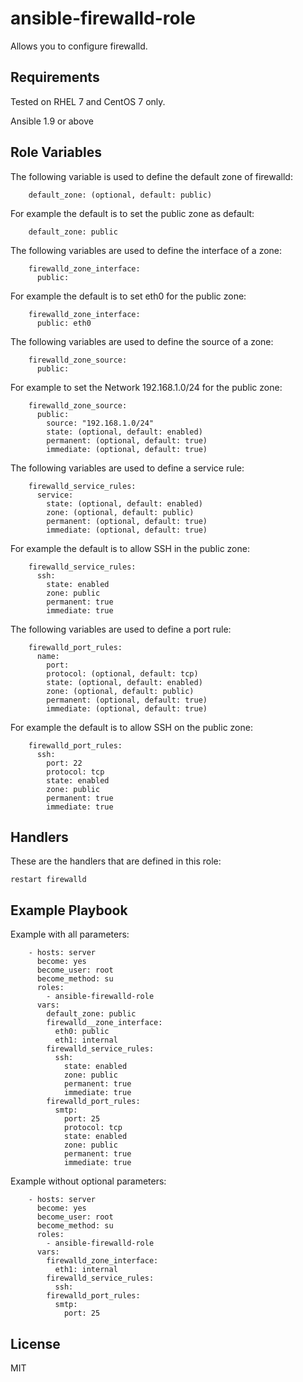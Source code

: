 ansible-firewalld-role
=========

Allows you to configure firewalld.

Requirements
------------

Tested on RHEL 7 and CentOS 7 only. 

Ansible 1.9 or above 

Role Variables
--------------

The following variable is used to define the default zone of firewalld:

```
    default_zone: (optional, default: public)
```

For example the default is to set the public zone as default: 

```
    default_zone: public
```

The following variables are used to define the interface of a zone:

```
    firewalld_zone_interface:
      public:
```

For example the default is to set eth0 for the public zone: 

```
    firewalld_zone_interface:
      public: eth0
```

The following variables are used to define the source of a zone:

```
    firewalld_zone_source:
      public:
```

For example to set the Network 192.168.1.0/24 for the public zone: 

```
    firewalld_zone_source:
      public:
        source: "192.168.1.0/24"
        state: (optional, default: enabled)
        permanent: (optional, default: true)
        immediate: (optional, default: true)
```

The following variables are used to define a service rule: 

```
    firewalld_service_rules: 
      service:
        state: (optional, default: enabled)
        zone: (optional, default: public) 
        permanent: (optional, default: true)
        immediate: (optional, default: true)
```

For example the default is to allow SSH in the public zone: 

```
    firewalld_service_rules: 
      ssh:
        state: enabled
        zone: public
        permanent: true
        immediate: true
```

The following variables are used to define a port rule: 

```
    firewalld_port_rules: 
      name:
        port:
        protocol: (optional, default: tcp)
        state: (optional, default: enabled)
        zone: (optional, default: public)
        permanent: (optional, default: true)
        immediate: (optional, default: true)
```

For example the default is to allow SSH on the public zone: 

```
    firewalld_port_rules: 
      ssh:
        port: 22
        protocol: tcp
        state: enabled
        zone: public
        permanent: true
        immediate: true
```

Handlers
--------

These are the handlers that are defined in this role:

    restart firewalld

Example Playbook
----------------

Example with all parameters:
```
    - hosts: server
      become: yes
      become_user: root
      become_method: su
      roles:
        - ansible-firewalld-role
      vars:
        default_zone: public
        firewalld__zone_interface:
          eth0: public
          eth1: internal
        firewalld_service_rules:
          ssh:
            state: enabled
            zone: public
            permanent: true
            immediate: true
        firewalld_port_rules:
          smtp:
            port: 25
            protocol: tcp
            state: enabled
            zone: public
            permanent: true
            immediate: true
```

Example without optional parameters:
```
    - hosts: server
      become: yes
      become_user: root
      become_method: su
      roles:
        - ansible-firewalld-role
      vars:
        firewalld_zone_interface:
          eth1: internal
        firewalld_service_rules:
          ssh:
        firewalld_port_rules:
          smtp:
            port: 25
```

License
-------

MIT

